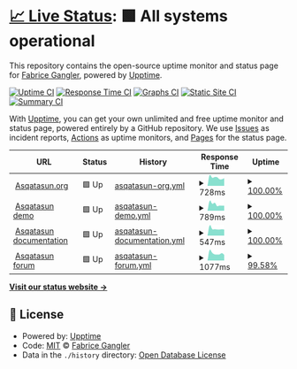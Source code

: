 # [📈 Live Status](https://dzc34.github.io/test-upptime): <!--live status--> **🟩 All systems operational**

This repository contains the open-source uptime monitor and status page for [Fabrice Gangler](https://app.contrast-finder.org), powered by [Upptime](https://github.com/upptime/upptime).

[![Uptime CI](https://github.com/dzc34/test-upptime/workflows/Uptime%20CI/badge.svg)](https://github.com/dzc34/test-upptime/actions?query=workflow%3A%22Uptime+CI%22)
[![Response Time CI](https://github.com/dzc34/test-upptime/workflows/Response%20Time%20CI/badge.svg)](https://github.com/dzc34/test-upptime/actions?query=workflow%3A%22Response+Time+CI%22)
[![Graphs CI](https://github.com/dzc34/test-upptime/workflows/Graphs%20CI/badge.svg)](https://github.com/dzc34/test-upptime/actions?query=workflow%3A%22Graphs+CI%22)
[![Static Site CI](https://github.com/dzc34/test-upptime/workflows/Static%20Site%20CI/badge.svg)](https://github.com/dzc34/test-upptime/actions?query=workflow%3A%22Static+Site+CI%22)
[![Summary CI](https://github.com/dzc34/test-upptime/workflows/Summary%20CI/badge.svg)](https://github.com/dzc34/test-upptime/actions?query=workflow%3A%22Summary+CI%22)

With [Upptime](https://upptime.js.org), you can get your own unlimited and free uptime monitor and status page, powered entirely by a GitHub repository. We use [Issues](https://github.com/dzc34/test-upptime/issues) as incident reports, [Actions](https://github.com/dzc34/test-upptime/actions) as uptime monitors, and [Pages](https://dzc34.github.io/test-upptime) for the status page.

<!--start: status pages-->
<!-- This summary is generated by Upptime (https://github.com/upptime/upptime) -->
<!-- Do not edit this manually, your changes will be overwritten -->
<!-- prettier-ignore -->
| URL | Status | History | Response Time | Uptime |
| --- | ------ | ------- | ------------- | ------ |
| <img alt="" src="https://favicons.githubusercontent.com/asqatasun.org" height="13"> [Asqatasun.org](https://asqatasun.org/) | 🟩 Up | [asqatasun-org.yml](https://github.com/dzc34/test-upptime/commits/HEAD/history/asqatasun-org.yml) | <details><summary><img alt="Response time graph" src="./graphs/asqatasun-org/response-time-week.png" height="20"> 728ms</summary><br><a href="https://dzc34.github.io/test-upptime/history/asqatasun-org"><img alt="Response time 733" src="https://img.shields.io/endpoint?url=https%3A%2F%2Fraw.githubusercontent.com%2Fdzc34%2Ftest-upptime%2FHEAD%2Fapi%2Fasqatasun-org%2Fresponse-time.json"></a><br><a href="https://dzc34.github.io/test-upptime/history/asqatasun-org"><img alt="24-hour response time 672" src="https://img.shields.io/endpoint?url=https%3A%2F%2Fraw.githubusercontent.com%2Fdzc34%2Ftest-upptime%2FHEAD%2Fapi%2Fasqatasun-org%2Fresponse-time-day.json"></a><br><a href="https://dzc34.github.io/test-upptime/history/asqatasun-org"><img alt="7-day response time 728" src="https://img.shields.io/endpoint?url=https%3A%2F%2Fraw.githubusercontent.com%2Fdzc34%2Ftest-upptime%2FHEAD%2Fapi%2Fasqatasun-org%2Fresponse-time-week.json"></a><br><a href="https://dzc34.github.io/test-upptime/history/asqatasun-org"><img alt="30-day response time 733" src="https://img.shields.io/endpoint?url=https%3A%2F%2Fraw.githubusercontent.com%2Fdzc34%2Ftest-upptime%2FHEAD%2Fapi%2Fasqatasun-org%2Fresponse-time-month.json"></a><br><a href="https://dzc34.github.io/test-upptime/history/asqatasun-org"><img alt="1-year response time 733" src="https://img.shields.io/endpoint?url=https%3A%2F%2Fraw.githubusercontent.com%2Fdzc34%2Ftest-upptime%2FHEAD%2Fapi%2Fasqatasun-org%2Fresponse-time-year.json"></a></details> | <details><summary><a href="https://dzc34.github.io/test-upptime/history/asqatasun-org">100.00%</a></summary><a href="https://dzc34.github.io/test-upptime/history/asqatasun-org"><img alt="All-time uptime 100.00%" src="https://img.shields.io/endpoint?url=https%3A%2F%2Fraw.githubusercontent.com%2Fdzc34%2Ftest-upptime%2FHEAD%2Fapi%2Fasqatasun-org%2Fuptime.json"></a><br><a href="https://dzc34.github.io/test-upptime/history/asqatasun-org"><img alt="24-hour uptime 100.00%" src="https://img.shields.io/endpoint?url=https%3A%2F%2Fraw.githubusercontent.com%2Fdzc34%2Ftest-upptime%2FHEAD%2Fapi%2Fasqatasun-org%2Fuptime-day.json"></a><br><a href="https://dzc34.github.io/test-upptime/history/asqatasun-org"><img alt="7-day uptime 100.00%" src="https://img.shields.io/endpoint?url=https%3A%2F%2Fraw.githubusercontent.com%2Fdzc34%2Ftest-upptime%2FHEAD%2Fapi%2Fasqatasun-org%2Fuptime-week.json"></a><br><a href="https://dzc34.github.io/test-upptime/history/asqatasun-org"><img alt="30-day uptime 100.00%" src="https://img.shields.io/endpoint?url=https%3A%2F%2Fraw.githubusercontent.com%2Fdzc34%2Ftest-upptime%2FHEAD%2Fapi%2Fasqatasun-org%2Fuptime-month.json"></a><br><a href="https://dzc34.github.io/test-upptime/history/asqatasun-org"><img alt="1-year uptime 100.00%" src="https://img.shields.io/endpoint?url=https%3A%2F%2Fraw.githubusercontent.com%2Fdzc34%2Ftest-upptime%2FHEAD%2Fapi%2Fasqatasun-org%2Fuptime-year.json"></a></details>
| <img alt="" src="https://favicons.githubusercontent.com/app.asqatasun.org" height="13"> [Asqatasun demo](https://app.asqatasun.org/) | 🟩 Up | [asqatasun-demo.yml](https://github.com/dzc34/test-upptime/commits/HEAD/history/asqatasun-demo.yml) | <details><summary><img alt="Response time graph" src="./graphs/asqatasun-demo/response-time-week.png" height="20"> 789ms</summary><br><a href="https://dzc34.github.io/test-upptime/history/asqatasun-demo"><img alt="Response time 779" src="https://img.shields.io/endpoint?url=https%3A%2F%2Fraw.githubusercontent.com%2Fdzc34%2Ftest-upptime%2FHEAD%2Fapi%2Fasqatasun-demo%2Fresponse-time.json"></a><br><a href="https://dzc34.github.io/test-upptime/history/asqatasun-demo"><img alt="24-hour response time 617" src="https://img.shields.io/endpoint?url=https%3A%2F%2Fraw.githubusercontent.com%2Fdzc34%2Ftest-upptime%2FHEAD%2Fapi%2Fasqatasun-demo%2Fresponse-time-day.json"></a><br><a href="https://dzc34.github.io/test-upptime/history/asqatasun-demo"><img alt="7-day response time 789" src="https://img.shields.io/endpoint?url=https%3A%2F%2Fraw.githubusercontent.com%2Fdzc34%2Ftest-upptime%2FHEAD%2Fapi%2Fasqatasun-demo%2Fresponse-time-week.json"></a><br><a href="https://dzc34.github.io/test-upptime/history/asqatasun-demo"><img alt="30-day response time 779" src="https://img.shields.io/endpoint?url=https%3A%2F%2Fraw.githubusercontent.com%2Fdzc34%2Ftest-upptime%2FHEAD%2Fapi%2Fasqatasun-demo%2Fresponse-time-month.json"></a><br><a href="https://dzc34.github.io/test-upptime/history/asqatasun-demo"><img alt="1-year response time 779" src="https://img.shields.io/endpoint?url=https%3A%2F%2Fraw.githubusercontent.com%2Fdzc34%2Ftest-upptime%2FHEAD%2Fapi%2Fasqatasun-demo%2Fresponse-time-year.json"></a></details> | <details><summary><a href="https://dzc34.github.io/test-upptime/history/asqatasun-demo">100.00%</a></summary><a href="https://dzc34.github.io/test-upptime/history/asqatasun-demo"><img alt="All-time uptime 100.00%" src="https://img.shields.io/endpoint?url=https%3A%2F%2Fraw.githubusercontent.com%2Fdzc34%2Ftest-upptime%2FHEAD%2Fapi%2Fasqatasun-demo%2Fuptime.json"></a><br><a href="https://dzc34.github.io/test-upptime/history/asqatasun-demo"><img alt="24-hour uptime 100.00%" src="https://img.shields.io/endpoint?url=https%3A%2F%2Fraw.githubusercontent.com%2Fdzc34%2Ftest-upptime%2FHEAD%2Fapi%2Fasqatasun-demo%2Fuptime-day.json"></a><br><a href="https://dzc34.github.io/test-upptime/history/asqatasun-demo"><img alt="7-day uptime 100.00%" src="https://img.shields.io/endpoint?url=https%3A%2F%2Fraw.githubusercontent.com%2Fdzc34%2Ftest-upptime%2FHEAD%2Fapi%2Fasqatasun-demo%2Fuptime-week.json"></a><br><a href="https://dzc34.github.io/test-upptime/history/asqatasun-demo"><img alt="30-day uptime 100.00%" src="https://img.shields.io/endpoint?url=https%3A%2F%2Fraw.githubusercontent.com%2Fdzc34%2Ftest-upptime%2FHEAD%2Fapi%2Fasqatasun-demo%2Fuptime-month.json"></a><br><a href="https://dzc34.github.io/test-upptime/history/asqatasun-demo"><img alt="1-year uptime 100.00%" src="https://img.shields.io/endpoint?url=https%3A%2F%2Fraw.githubusercontent.com%2Fdzc34%2Ftest-upptime%2FHEAD%2Fapi%2Fasqatasun-demo%2Fuptime-year.json"></a></details>
| <img alt="" src="https://favicons.githubusercontent.com/doc.asqatasun.org" height="13"> [Asqatasun documentation](https://doc.asqatasun.org/) | 🟩 Up | [asqatasun-documentation.yml](https://github.com/dzc34/test-upptime/commits/HEAD/history/asqatasun-documentation.yml) | <details><summary><img alt="Response time graph" src="./graphs/asqatasun-documentation/response-time-week.png" height="20"> 547ms</summary><br><a href="https://dzc34.github.io/test-upptime/history/asqatasun-documentation"><img alt="Response time 640" src="https://img.shields.io/endpoint?url=https%3A%2F%2Fraw.githubusercontent.com%2Fdzc34%2Ftest-upptime%2FHEAD%2Fapi%2Fasqatasun-documentation%2Fresponse-time.json"></a><br><a href="https://dzc34.github.io/test-upptime/history/asqatasun-documentation"><img alt="24-hour response time 488" src="https://img.shields.io/endpoint?url=https%3A%2F%2Fraw.githubusercontent.com%2Fdzc34%2Ftest-upptime%2FHEAD%2Fapi%2Fasqatasun-documentation%2Fresponse-time-day.json"></a><br><a href="https://dzc34.github.io/test-upptime/history/asqatasun-documentation"><img alt="7-day response time 547" src="https://img.shields.io/endpoint?url=https%3A%2F%2Fraw.githubusercontent.com%2Fdzc34%2Ftest-upptime%2FHEAD%2Fapi%2Fasqatasun-documentation%2Fresponse-time-week.json"></a><br><a href="https://dzc34.github.io/test-upptime/history/asqatasun-documentation"><img alt="30-day response time 640" src="https://img.shields.io/endpoint?url=https%3A%2F%2Fraw.githubusercontent.com%2Fdzc34%2Ftest-upptime%2FHEAD%2Fapi%2Fasqatasun-documentation%2Fresponse-time-month.json"></a><br><a href="https://dzc34.github.io/test-upptime/history/asqatasun-documentation"><img alt="1-year response time 640" src="https://img.shields.io/endpoint?url=https%3A%2F%2Fraw.githubusercontent.com%2Fdzc34%2Ftest-upptime%2FHEAD%2Fapi%2Fasqatasun-documentation%2Fresponse-time-year.json"></a></details> | <details><summary><a href="https://dzc34.github.io/test-upptime/history/asqatasun-documentation">100.00%</a></summary><a href="https://dzc34.github.io/test-upptime/history/asqatasun-documentation"><img alt="All-time uptime 100.00%" src="https://img.shields.io/endpoint?url=https%3A%2F%2Fraw.githubusercontent.com%2Fdzc34%2Ftest-upptime%2FHEAD%2Fapi%2Fasqatasun-documentation%2Fuptime.json"></a><br><a href="https://dzc34.github.io/test-upptime/history/asqatasun-documentation"><img alt="24-hour uptime 100.00%" src="https://img.shields.io/endpoint?url=https%3A%2F%2Fraw.githubusercontent.com%2Fdzc34%2Ftest-upptime%2FHEAD%2Fapi%2Fasqatasun-documentation%2Fuptime-day.json"></a><br><a href="https://dzc34.github.io/test-upptime/history/asqatasun-documentation"><img alt="7-day uptime 100.00%" src="https://img.shields.io/endpoint?url=https%3A%2F%2Fraw.githubusercontent.com%2Fdzc34%2Ftest-upptime%2FHEAD%2Fapi%2Fasqatasun-documentation%2Fuptime-week.json"></a><br><a href="https://dzc34.github.io/test-upptime/history/asqatasun-documentation"><img alt="30-day uptime 100.00%" src="https://img.shields.io/endpoint?url=https%3A%2F%2Fraw.githubusercontent.com%2Fdzc34%2Ftest-upptime%2FHEAD%2Fapi%2Fasqatasun-documentation%2Fuptime-month.json"></a><br><a href="https://dzc34.github.io/test-upptime/history/asqatasun-documentation"><img alt="1-year uptime 100.00%" src="https://img.shields.io/endpoint?url=https%3A%2F%2Fraw.githubusercontent.com%2Fdzc34%2Ftest-upptime%2FHEAD%2Fapi%2Fasqatasun-documentation%2Fuptime-year.json"></a></details>
| <img alt="" src="https://favicons.githubusercontent.com/forum.asqatasun.org" height="13"> [Asqatasun forum](https://forum.asqatasun.org/) | 🟩 Up | [asqatasun-forum.yml](https://github.com/dzc34/test-upptime/commits/HEAD/history/asqatasun-forum.yml) | <details><summary><img alt="Response time graph" src="./graphs/asqatasun-forum/response-time-week.png" height="20"> 1077ms</summary><br><a href="https://dzc34.github.io/test-upptime/history/asqatasun-forum"><img alt="Response time 1055" src="https://img.shields.io/endpoint?url=https%3A%2F%2Fraw.githubusercontent.com%2Fdzc34%2Ftest-upptime%2FHEAD%2Fapi%2Fasqatasun-forum%2Fresponse-time.json"></a><br><a href="https://dzc34.github.io/test-upptime/history/asqatasun-forum"><img alt="24-hour response time 1184" src="https://img.shields.io/endpoint?url=https%3A%2F%2Fraw.githubusercontent.com%2Fdzc34%2Ftest-upptime%2FHEAD%2Fapi%2Fasqatasun-forum%2Fresponse-time-day.json"></a><br><a href="https://dzc34.github.io/test-upptime/history/asqatasun-forum"><img alt="7-day response time 1077" src="https://img.shields.io/endpoint?url=https%3A%2F%2Fraw.githubusercontent.com%2Fdzc34%2Ftest-upptime%2FHEAD%2Fapi%2Fasqatasun-forum%2Fresponse-time-week.json"></a><br><a href="https://dzc34.github.io/test-upptime/history/asqatasun-forum"><img alt="30-day response time 1055" src="https://img.shields.io/endpoint?url=https%3A%2F%2Fraw.githubusercontent.com%2Fdzc34%2Ftest-upptime%2FHEAD%2Fapi%2Fasqatasun-forum%2Fresponse-time-month.json"></a><br><a href="https://dzc34.github.io/test-upptime/history/asqatasun-forum"><img alt="1-year response time 1055" src="https://img.shields.io/endpoint?url=https%3A%2F%2Fraw.githubusercontent.com%2Fdzc34%2Ftest-upptime%2FHEAD%2Fapi%2Fasqatasun-forum%2Fresponse-time-year.json"></a></details> | <details><summary><a href="https://dzc34.github.io/test-upptime/history/asqatasun-forum">99.58%</a></summary><a href="https://dzc34.github.io/test-upptime/history/asqatasun-forum"><img alt="All-time uptime 99.79%" src="https://img.shields.io/endpoint?url=https%3A%2F%2Fraw.githubusercontent.com%2Fdzc34%2Ftest-upptime%2FHEAD%2Fapi%2Fasqatasun-forum%2Fuptime.json"></a><br><a href="https://dzc34.github.io/test-upptime/history/asqatasun-forum"><img alt="24-hour uptime 97.09%" src="https://img.shields.io/endpoint?url=https%3A%2F%2Fraw.githubusercontent.com%2Fdzc34%2Ftest-upptime%2FHEAD%2Fapi%2Fasqatasun-forum%2Fuptime-day.json"></a><br><a href="https://dzc34.github.io/test-upptime/history/asqatasun-forum"><img alt="7-day uptime 99.58%" src="https://img.shields.io/endpoint?url=https%3A%2F%2Fraw.githubusercontent.com%2Fdzc34%2Ftest-upptime%2FHEAD%2Fapi%2Fasqatasun-forum%2Fuptime-week.json"></a><br><a href="https://dzc34.github.io/test-upptime/history/asqatasun-forum"><img alt="30-day uptime 99.79%" src="https://img.shields.io/endpoint?url=https%3A%2F%2Fraw.githubusercontent.com%2Fdzc34%2Ftest-upptime%2FHEAD%2Fapi%2Fasqatasun-forum%2Fuptime-month.json"></a><br><a href="https://dzc34.github.io/test-upptime/history/asqatasun-forum"><img alt="1-year uptime 99.79%" src="https://img.shields.io/endpoint?url=https%3A%2F%2Fraw.githubusercontent.com%2Fdzc34%2Ftest-upptime%2FHEAD%2Fapi%2Fasqatasun-forum%2Fuptime-year.json"></a></details>

<!--end: status pages-->

[**Visit our status website →**](https://dzc34.github.io/test-upptime)

## 📄 License

- Powered by: [Upptime](https://github.com/upptime/upptime)
- Code: [MIT](./LICENSE) © [Fabrice Gangler](https://app.contrast-finder.org)
- Data in the `./history` directory: [Open Database License](https://opendatacommons.org/licenses/odbl/1-0/)
